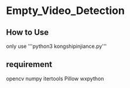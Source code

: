 # Empty_Video_Detection

## How to Use
only use '''python3 kongshipinjiance.py'''

## requirement
opencv
numpy
itertools
Pillow
wxpython
